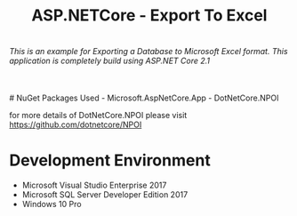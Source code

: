 
<p align="center">
<h1 align="center">ASP.NETCore - Export To Excel<h1>
<h6>This is an example for Exporting a Database to Microsoft Excel format.
  This application is completely build using ASP.NET Core 2.1</h6>
</p>
<br>
# NuGet Packages Used
- Microsoft.AspNetCore.App
- DotNetCore.NPOI 

for more details of DotNetCore.NPOI please visit https://github.com/dotnetcore/NPOI

# Development Environment
- Microsoft Visual Studio Enterprise 2017
- Microsoft SQL Server Developer Edition 2017
- Windows 10 Pro


